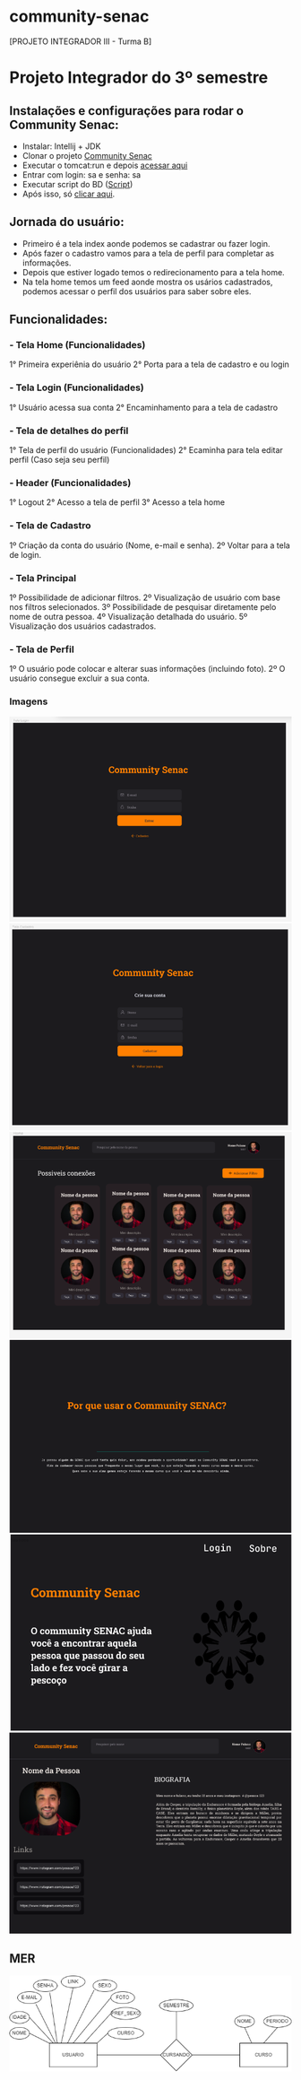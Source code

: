 # community-senac

[PROJETO INTEGRADOR III - Turma B]

# Projeto Integrador do 3º semestre

## Instalações e configurações para rodar o Community Senac:
- Instalar: Intellij + JDK 
- Clonar o projeto <a href="https://github.com/Brenno55/community-senac" target="_blank">Community Senac</a>
- Executar o tomcat:run e depois <a href="http://localhost:8080/console" target="_blank">acessar aqui</a>
- Entrar com login: sa e senha: sa
- Executar script do BD (<a href="https://github.com/Brenno55/community-senac/blob/main/BD" target="_blank">Script</a>)
- Após isso, só <a href="http://localhost:8080" target="_blank">clicar aqui</a>.

## Jornada do usuário:
- Primeiro é a tela index aonde podemos se cadastrar ou fazer login.
- Após fazer o cadastro vamos para a tela de perfil para completar as informações.
- Depois que estiver logado temos o redirecionamento para a tela home.
- Na tela home temos um feed aonde mostra os usários cadastrados, podemos acessar o perfil dos usuários para saber sobre eles.

## Funcionalidades:

### - Tela Home (Funcionalidades) 
1° Primeira experiênia do usuário 
2° Porta para a tela de cadastro e ou login

### - Tela Login (Funcionalidades) 
1° Usuário acessa sua conta 
2° Encaminhamento para a tela de cadastro


### - Tela de detalhes do perfil 
1° Tela de perfil do usuário (Funcionalidades) 
2° Ecaminha para tela editar perfil (Caso seja seu perfil)

### - Header (Funcionalidades) 
1° Logout 
2° Acesso a tela de perfil 
3° Acesso a tela home


### - Tela de Cadastro
1º Criação da conta do usuário (Nome, e-mail e senha).
2º Voltar para a tela de login.

### - Tela Principal
1º Possibilidade de adicionar filtros.
2º Visualização de usuário com base nos filtros selecionados.
3º Possibilidade de pesquisar diretamente pelo nome de outra pessoa.
4º Visualização detalhada do usuário.
5º Visualização dos usuários cadastrados.

### - Tela de Perfil
1º O usuário pode colocar e alterar suas informações (incluindo foto).
2º O usuário consegue excluir a sua conta.

### Imagens
![Tela Login](https://github.com/Brenno55/community-senac/blob/main/Imagens/Prototipo%20telas/TELA%20DE%20LOGIN.png?raw=true)
![Tela cadastro](https://github.com/Brenno55/community-senac/blob/main/Imagens/Prototipo%20telas/TELA%20DE%20CADASTRO.png)
![Tela conexões](https://github.com/Brenno55/community-senac/blob/main/Imagens/Prototipo%20telas/arquivo%20pi.PNG?raw=true)
![Tela sobre](https://github.com/Brenno55/community-senac/blob/main/Imagens/Prototipo%20telas/TELA%20SOBRE.png?raw=true)
![Tela home](https://github.com/Brenno55/community-senac/blob/main/Imagens/Prototipo%20telas/TELA%20HOME.png?raw=true)
![Tela detalhes](https://github.com/Brenno55/community-senac/blob/main/Imagens/Prototipo%20telas/TELA%20DETALHES.png?raw=true)


## MER
![MER](https://github.com/Brenno55/community-senac/blob/main/Imagens/Prototipo%20telas/MER.png?raw=true)
